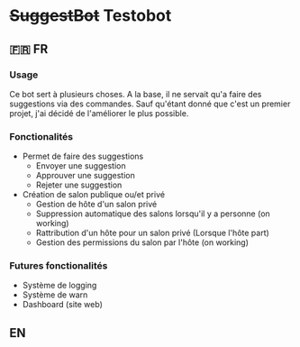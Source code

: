 # ~~SuggestBot~~ Testobot
## 🇫🇷 FR
### Usage
Ce bot sert à plusieurs choses. A la base, il ne servait qu'a faire des suggestions via des commandes. Sauf qu'étant donné que c'est un premier projet, j'ai décidé de l'améliorer le plus possible. 

### Fonctionalités
* Permet de faire des suggestions 
    * Envoyer une suggestion
    * Approuver une suggestion
    * Rejeter une suggestion
* Création de salon publique ou/et privé
    * Gestion de hôte d'un salon privé
    * Suppression automatique des salons lorsqu'il y a personne (on working)
    * Rattribution d'un hôte pour un salon privé (Lorsque l'hôte part)
    * Gestion des permissions du salon par l'hôte (on working)

### Futures fonctionalités
* Système de logging
* Système de warn
* Dashboard (site web)


## EN 